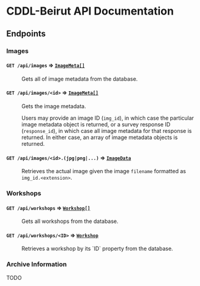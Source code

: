 # CDDL-Beirut API Documentation

## Endpoints

### Images

#### `GET /api/images` ⇒ [`ImageMeta[]`](../../models/ImageMeta.js)
<dd> Gets all of image metadata from the database.</dd>

#### `GET /api/images/<id>` ⇒ [`ImageMeta[]`](../../models/ImageMeta.js)
<dd> 
Gets the image metadata.

Users may provide an image ID (`img_id`), in which case the particular image
metadata object is returned, or a survey response ID (`response_id`), in which
case all image metadata for that response is returned. In either case, an array
of image metadata objects is returned.
</dd>

#### `GET /api/images/<id>.(jpg|png|...)` ⇒ [`ImageData`](../../models/ImageData.js)
<dd>

Retrieves the actual image given the image `filename` formatted as
`img_id.<extension>`. 

</dd>

### Workshops
#### `GET /api/workshops` ⇒ [`Workshop[]`](../../models/Workshop.js)
<dd>Gets all workshops from the database.</dd>

#### `GET /api/workshops/<ID>` ⇒ [`Workshop`](../../models/Workshop.js)
<dd>Retrieves a workshop by its `ID` property from the database.</dd>

### Archive Information
TODO
